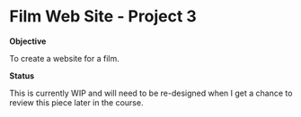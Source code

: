 Film Web Site - Project 3
====
**Objective** 

To create a website for a film.

**Status**

This is currently WIP and will need to be re-designed when I get a chance to review this piece later in the course.

